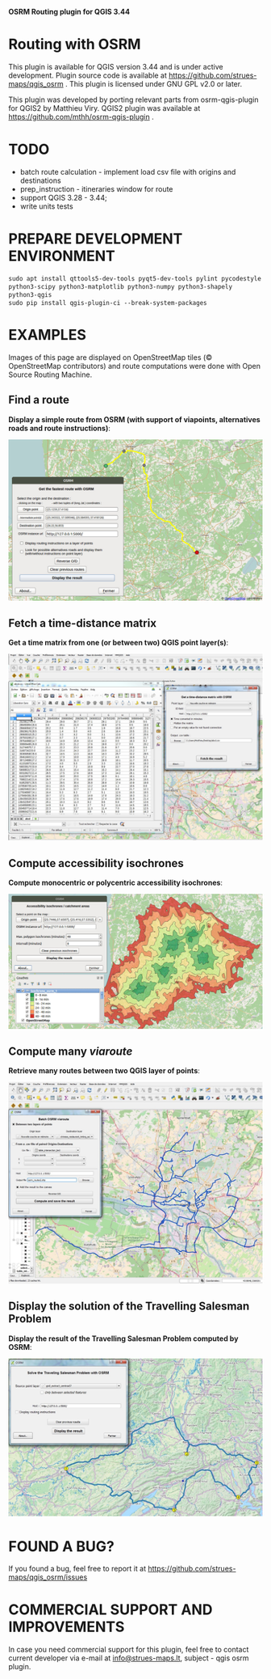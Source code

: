 **OSRM Routing plugin for QGIS 3.44**

Routing with OSRM
=================
This plugin is available for QGIS version 3.44 and is under active development.
Plugin source code is available at https://github.com/strues-maps/qgis_osrm .
This plugin is licensed under GNU GPL v2.0 or later.

This plugin was developed by porting relevant parts from osrm-qgis-plugin for
QGIS2 by Matthieu Viry. QGIS2 plugin was available at https://github.com/mthh/osrm-qgis-plugin .

TODO
====
- batch route calculation - implement load csv file with origins and destinations
- prep_instruction - itineraries window for route
- support QGIS 3.28 - 3.44;
- write units tests

PREPARE DEVELOPMENT ENVIRONMENT
===============================
```
sudo apt install qttools5-dev-tools pyqt5-dev-tools pylint pycodestyle python3-scipy python3-matplotlib python3-numpy python3-shapely python3-qgis
sudo pip install qgis-plugin-ci --break-system-packages
```

EXAMPLES
========
Images of this page are displayed on OpenStreetMap tiles (© OpenStreetMap contributors) and route computations were done with Open Source Routing Machine.

Find a route
------------
**Display a simple route from OSRM (with support of viapoints, alternatives roads and route instructions)**:

![route illustration](img/route.jpg)

Fetch a time-distance matrix
----------------------------
**Get a time matrix from one (or between two) QGIS point layer(s)**:

![table illustration](img/table.jpg)

Compute accessibility isochrones
--------------------------------
**Compute monocentric or polycentric accessibility isochrones**:

![isochrone illustration](img/multi_isochrone.jpg)

Compute many *viaroute*
-----------------------
**Retrieve many routes between two QGIS layer of points**:

![batch routes illustration](img/many_routes.jpg)

Display the solution of the Travelling Salesman Problem
-------------------------------------------------------
**Display the result of the Travelling Salesman Problem computed by OSRM**:

![tsp illustration](img/tsp.jpg)


FOUND A BUG?
===================================
If you found a bug, feel free to report it at https://github.com/strues-maps/qgis_osrm/issues


COMMERCIAL SUPPORT AND IMPROVEMENTS
===================================

In case you need commercial support for this plugin, feel free to contact current
developer via e-mail at info@strues-maps.lt, subject - qgis osrm plugin.